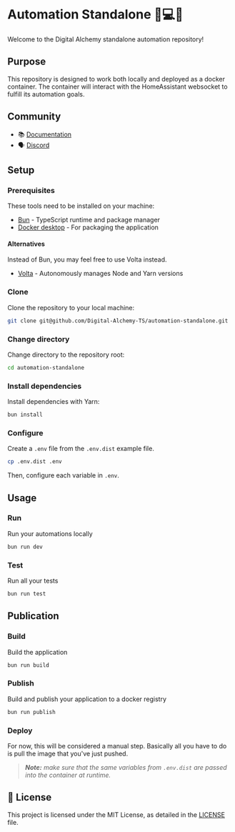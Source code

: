 # Automation Standalone 🏡💻🐳

Welcome to the Digital Alchemy standalone automation repository!

## Purpose

This repository is designed to work both locally and deployed as a docker container. The container
will interact with the HomeAssistant websocket to fulfill its automation goals.

## Community

- 📚 [Documentation](https://docs.digital-alchemy.app/)
- 🗣️ [Discord](https://discord.gg/JkZ35Gv97Y)

## Setup

### Prerequisites

These tools need to be installed on your machine:

- [Bun](https://bun.sh/) - TypeScript runtime and package manager
- [Docker desktop](https://www.docker.com/products/docker-desktop/) - For packaging the application

#### Alternatives

Instead of Bun, you may feel free to use Volta instead.

- [Volta](https://volta.sh/) - Autonomously manages Node and Yarn versions

### Clone

Clone the repository to your local machine:

```bash
git clone git@github.com/Digital-Alchemy-TS/automation-standalone.git
```

### Change directory

Change directory to the repository root:

```bash
cd automation-standalone
```

### Install dependencies

Install dependencies with Yarn:

```bash
bun install
```

### Configure

Create a `.env` file from the `.env.dist` example file.

```bash
cp .env.dist .env
```

Then, configure each variable in `.env`.

## Usage

### Run

Run your automations locally

```bash
bun run dev
```

### Test

Run all your tests

```bash
bun run test
```

## Publication

### Build

Build the application

```bash
bun run build
```

### Publish

Build and publish your application to a docker registry

```bash
bun run publish
```

### Deploy

For now, this will be considered a manual step. Basically all you have to do is pull the image that
you've just pushed.

> _**Note:** make sure that the same variables from `.env.dist` are passed into the container at
> runtime._

## 📄 License

This project is licensed under the MIT License, as detailed in the [LICENSE](./LICENSE) file.
